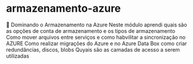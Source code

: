 # armazenamento-azure
 Dominando o Armazenamento na Azure
Neste módulo aprendi quais são as opções de conta de armazenamento e os tipos de armazenamento
Como mover arquivos entre serviços e como habvilitar a sincronização no AZURE
Como realizar migrações do Azure e no Azure Data Box
como criar redundâncias, discos, blobs
Quyais são as camadas de acesso a serem utilizadas

